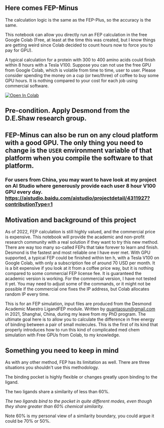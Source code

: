 
## Here comes FEP-Minus

The calculation logic is the same as the FEP-Plus, so the accuracy is the same.

This notebook can allow you directly run an FEP calculation in the free Google Colab (Free, at least at the time this was created, but I know things are getting weird since Colab decided to count hours now to force you to pay for GPU).


A typical calculation for a protein with 300 to 400 amino acids could finish within 8 hours with a Tesla V100. Suppose you can not use the free GPU from Google Colab, which is volatile from time to time, user to user. Please consider spending the money on a cup (or two/three) of coffee to buy some GPU hours. It is nothing compared to your cost for each job using commercial software.

[![Open In Colab](https://colab.research.google.com/assets/colab-badge.svg)](https://colab.research.google.com/github/quantaosun/FEP-Minus/blob/main/FEP-Minus.ipynb)

## Pre-condition. Apply Desmond from the D.E.Shaw research group.

## FEP-Minus can also be run on any cloud platform with a good GPU. The only thing you need to change is the ```USER``` environment variable of that platform when you compile the software to that platform. 

### For users from China, you may want to have look at my project on AI Studio where generously provide each user 8 hour V100 GPU every day. https://aistudio.baidu.com/aistudio/projectdetail/4311927?contributionType=1 

## Motivation and background of this project

As of 2022, FEP calculation is still highly valued, and the commercial price is expensive. This notebook will provide the academic and non-profit research community with a real solution if they want to try this new method. There are way too many so-called FEPs that take forever to learn and finish. Desmond is the fastest and most reliable one I have ever met. With GPU supported, a typical FEP could be finished within ten h, with a Tesla V100 on Google Colab, with only a subscription fee of around 70 USD per month. It is a bit expensive if you look at it from a coffee price way, but it is nothing compared to some commercial FEP license fee. It is guaranteed the academic version is working. For the commercial version, I have not tested it yet. You may need to adjust some of the commands, or it might not be possible if the commercial one fixes the IP address, but Colab allocates random IP every time.

This is for an FEP simulation, input files are produced from the Desmond Academic Maestro LigandFEP module. Written by quantaosun@gmail.com in 2021, Shanghai, China, during my leave from my PhD program. The ultimate goal here is to allow you to calculate the difference in free energy of binding between a pair of small molecules. This is the first of its kind that properly introduces how to run this kind of complicated med chem simulation with Free GPUs from Colab, to my knowledge.

## Something you need to keep in mind

As with any other method, FEP has its limitation as well. There are three situations you shouldn't use this methodology.

The binding pocket is highly flexible or changes greatly upon binding to the ligand.

The two ligands share a similarity of less than 60%.

*The two ligands bind to the pocket in quite different modes, even though they share greater than 60% chemical similarity.*

Note 60% is my personal view of a similarity boundary, you could argue it could be 70% or 50%.
